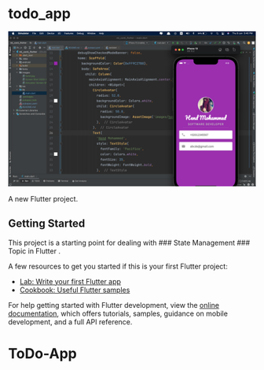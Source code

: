 # todo_app
![This is an image](https://github.com/HendMohammed90/Card/blob/master/images/Screen%20Shot%202022-06-09%20at%205.40.01%20PM.png)


A new Flutter project.

## Getting Started

This project is a starting point for dealing with ### State Management ### Topic in Flutter .

A few resources to get you started if this is your first Flutter project:

- [Lab: Write your first Flutter app](https://docs.flutter.dev/get-started/codelab)
- [Cookbook: Useful Flutter samples](https://docs.flutter.dev/cookbook)

For help getting started with Flutter development, view the
[online documentation](https://docs.flutter.dev/), which offers tutorials,
samples, guidance on mobile development, and a full API reference.
# ToDo-App
